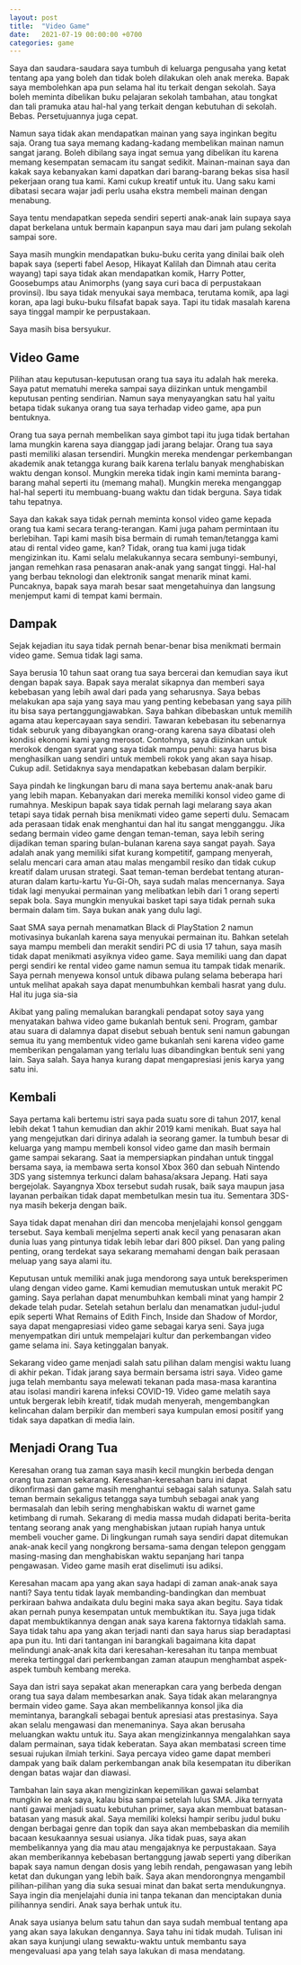 ```yaml
---
layout: post
title:  "Video Game"
date:   2021-07-19 00:00:00 +0700
categories: game
---
```


Saya dan saudara-saudara saya tumbuh di keluarga pengusaha yang ketat tentang apa yang boleh dan tidak boleh dilakukan oleh anak mereka. Bapak saya membolehkan apa pun selama hal itu terkait dengan sekolah. Saya boleh meminta dibelikan buku pelajaran sekolah tambahan, atau tongkat dan tali pramuka atau hal-hal yang terkait dengan kebutuhan di sekolah. Bebas. Persetujuannya juga cepat.

Namun saya tidak akan mendapatkan mainan yang saya inginkan begitu saja. Orang tua saya memang kadang-kadang membelikan mainan namun sangat jarang. Boleh dibilang saya ingat semua yang dibelikan itu karena memang kesempatan semacam itu sangat sedikit. Mainan-mainan saya dan kakak saya kebanyakan kami dapatkan dari barang-barang bekas sisa hasil pekerjaan orang tua kami. Kami cukup kreatif untuk itu. Uang saku kami dibatasi secara wajar jadi perlu usaha ekstra membeli mainan dengan menabung.

Saya tentu mendapatkan sepeda sendiri seperti anak-anak lain supaya saya dapat berkelana untuk bermain kapanpun saya mau dari jam pulang sekolah sampai sore.

Saya masih mungkin mendapatkan buku-buku cerita yang dinilai baik oleh bapak saya (seperti fabel Aesop, Hikayat Kalilah dan Dimnah atau cerita wayang) tapi saya tidak akan mendapatkan komik, Harry Potter, Goosebumps atau Animorphs (yang saya curi baca di perpustakaan provinsi). Ibu saya tidak menyukai saya membaca, terutama komik, apa lagi koran, apa lagi buku-buku filsafat bapak saya. Tapi itu tidak masalah karena saya tinggal mampir ke perpustakaan.

Saya masih bisa bersyukur.

## Video Game

Pilihan atau keputusan-keputusan orang tua saya itu adalah hak mereka. Saya patut mematuhi mereka sampai saya diizinkan untuk mengambil keputusan penting sendirian. Namun saya menyayangkan satu hal yaitu betapa tidak sukanya orang tua saya terhadap video game, apa pun bentuknya.

Orang tua saya pernah membelikan saya gimbot tapi itu juga tidak bertahan lama mungkin karena saya dianggap jadi jarang belajar. Orang tua saya pasti memiliki alasan tersendiri. Mungkin mereka mendengar perkembangan akademik anak tetangga kurang baik karena terlalu banyak menghabiskan waktu dengan konsol. Mungkin mereka tidak ingin kami meminta barang-barang mahal seperti itu (memang mahal). Mungkin mereka menganggap hal-hal seperti itu membuang-buang waktu dan tidak berguna. Saya tidak tahu tepatnya.

Saya dan kakak saya tidak pernah meminta konsol video game kepada orang tua kami secara terang-terangan. Kami juga paham permintaan itu berlebihan. Tapi kami masih bisa bermain di rumah teman/tetangga kami atau di rental video game, kan? Tidak, orang tua kami juga tidak mengizinkan itu. Kami selalu melakukannya secara sembunyi-sembunyi, jangan remehkan rasa penasaran anak-anak yang sangat tinggi. Hal-hal yang berbau teknologi dan elektronik sangat menarik minat kami. Puncaknya, bapak saya marah besar saat mengetahuinya dan langsung menjemput kami di tempat kami bermain.

## Dampak

Sejak kejadian itu saya tidak pernah benar-benar bisa menikmati bermain video game. Semua tidak lagi sama.

Saya berusia 10 tahun saat orang tua saya bercerai dan kemudian saya ikut dengan bapak saya. Bapak saya meralat sikapnya dan memberi saya kebebasan yang lebih awal dari pada yang seharusnya. Saya bebas melakukan apa saja yang saya mau yang penting kebebasan yang saya pilih itu bisa saya pertanggungjawabkan. Saya bahkan dibebaskan untuk memilih agama atau kepercayaan saya sendiri. Tawaran kebebasan itu sebenarnya tidak seburuk yang dibayangkan orang-orang karena saya dibatasi oleh kondisi ekonomi kami yang merosot. Contohnya, saya diizinkan untuk merokok dengan syarat yang saya tidak mampu penuhi: saya harus bisa menghasilkan uang sendiri untuk membeli rokok yang akan saya hisap. Cukup adil. Setidaknya saya mendapatkan kebebasan dalam berpikir.

Saya pindah ke lingkungan baru di mana saya bertemu anak-anak baru yang lebih mapan. Kebanyakan dari mereka memiliki konsol video game di rumahnya. Meskipun bapak saya tidak pernah lagi melarang saya akan tetapi saya tidak pernah bisa menikmati video game seperti dulu. Semacam ada perasaan tidak enak menghantui dan hal itu sangat mengganggu. Jika sedang bermain video game dengan teman-teman, saya lebih sering dijadikan teman sparing bulan-bulanan karena saya sangat payah. Saya adalah anak yang memiliki sifat kurang kompetitif, gampang menyerah, selalu mencari cara aman atau malas mengambil resiko dan tidak cukup kreatif dalam urusan strategi. Saat teman-teman berdebat tentang aturan-aturan dalam kartu-kartu Yu-Gi-Oh, saya sudah malas mencernanya. Saya tidak lagi menyukai permainan yang melibatkan lebih dari 1 orang seperti sepak bola. Saya mungkin menyukai basket tapi saya tidak pernah suka bermain dalam tim. Saya bukan anak yang dulu lagi.

Saat SMA saya pernah menamatkan Black di PlayStation 2 namun motivasinya bukanlah karena saya menyukai permainan itu. Bahkan setelah saya mampu membeli dan merakit sendiri PC di usia 17 tahun, saya masih tidak dapat menikmati asyiknya video game. Saya memiliki uang dan dapat pergi sendiri ke rental video game namun semua itu tampak tidak menarik. Saya pernah menyewa konsol untuk dibawa pulang selama beberapa hari untuk melihat apakah saya dapat menumbuhkan kembali hasrat yang dulu. Hal itu juga sia-sia

Akibat yang paling memalukan barangkali pendapat sotoy saya yang menyatakan bahwa video game bukanlah bentuk seni. Program, gambar atau suara di dalamnya dapat disebut sebuah bentuk seni namun gabungan semua itu yang membentuk video game bukanlah seni karena video game memberikan pengalaman yang terlalu luas dibandingkan bentuk seni yang lain. Saya salah. Saya hanya kurang dapat mengapresiasi jenis karya yang satu ini.

## Kembali

Saya pertama kali bertemu istri saya pada suatu sore di tahun 2017, kenal lebih dekat 1 tahun kemudian dan akhir 2019 kami menikah. Buat saya hal yang mengejutkan dari dirinya adalah ia seorang gamer. Ia tumbuh besar di keluarga yang mampu membeli konsol video game dan masih bermain game sampai sekarang. Saat ia mempersiapkan pindahan untuk tinggal bersama saya, ia membawa serta konsol Xbox 360 dan sebuah Nintendo 3DS yang sistemnya terkunci dalam bahasa/aksara Jepang. Hati saya bergejolak. Sayangnya Xbox tersebut sudah rusak, baik saya maupun jasa layanan perbaikan tidak dapat membetulkan mesin tua itu. Sementara 3DS-nya masih bekerja dengan baik.

Saya tidak dapat menahan diri dan mencoba menjelajahi konsol genggam tersebut. Saya kembali menjelma seperti anak kecil yang penasaran akan dunia luas yang pintunya tidak lebih lebar dari 800 piksel. Dan yang paling penting, orang terdekat saya sekarang memahami dengan baik perasaan meluap yang saya alami itu.

Keputusan untuk memiliki anak juga mendorong saya untuk bereksperimen ulang dengan video game. Kami kemudian memutuskan untuk merakit PC gaming. Saya perlahan dapat menumbuhkan kembali minat yang hampir 2 dekade telah pudar. Setelah setahun berlalu dan menamatkan judul-judul epik seperti What Remains of Edith Finch, Inside dan Shadow of Mordor, saya dapat mengapresiasi video game sebagai karya seni. Saya juga menyempatkan diri untuk mempelajari kultur dan perkembangan video game selama ini. Saya ketinggalan banyak.

Sekarang video game menjadi salah satu pilihan dalam mengisi waktu luang di akhir pekan. Tidak jarang saya bermain bersama istri saya. Video game juga telah membantu saya melewati tekanan pada masa-masa karantina atau isolasi mandiri karena infeksi COVID-19. Video game melatih saya untuk bergerak lebih kreatif, tidak mudah menyerah, mengembangkan kelincahan dalam berpikir dan memberi saya kumpulan emosi positif yang tidak saya dapatkan di media lain.

## Menjadi Orang Tua

Keresahan orang tua zaman saya masih kecil mungkin berbeda dengan orang tua zaman sekarang. Keresahan-keresahan baru ini dapat dikonfirmasi dan game masih menghantui sebagai salah satunya. Salah satu teman bermain sekaligus tetangga saya tumbuh sebagai anak yang bermasalah dan lebih sering menghabiskan waktu di warnet game ketimbang di rumah. Sekarang di media massa mudah didapati berita-berita tentang seorang anak yang menghabiskan jutaan rupiah hanya untuk membeli voucher game. Di lingkungan rumah saya sendiri dapat ditemukan anak-anak kecil yang nongkrong bersama-sama dengan telepon genggam masing-masing dan menghabiskan waktu sepanjang hari tanpa pengawasan. Video game masih erat diselimuti isu adiksi.

Keresahan macam apa yang akan saya hadapi di zaman anak-anak saya nanti? Saya tentu tidak layak membanding-bandingkan dan membuat perkiraan bahwa andaikata dulu begini maka saya akan begitu. Saya tidak akan pernah punya kesempatan untuk membuktikan itu. Saya juga tidak dapat membuktikannya dengan anak saya karena faktornya tidaklah sama. Saya tidak tahu apa yang akan terjadi nanti dan saya harus siap beradaptasi apa pun itu. Inti dari tantangan ini barangkali bagaimana kita dapat melindungi anak-anak kita dari keresahan-keresahan itu tanpa membuat mereka tertinggal dari perkembangan zaman ataupun menghambat aspek-aspek tumbuh kembang mereka.

Saya dan istri saya sepakat akan menerapkan cara yang berbeda dengan orang tua saya dalam membesarkan anak. Saya tidak akan melarangnya bermain video game. Saya akan membelikannya konsol jika dia memintanya, barangkali sebagai bentuk apresiasi atas prestasinya. Saya akan selalu mengawasi dan menemaninya. Saya akan berusaha meluangkan waktu untuk itu. Saya akan mengizinkannya mengalahkan saya dalam permainan, saya tidak keberatan. Saya akan membatasi screen time sesuai rujukan ilmiah terkini. Saya percaya video game dapat memberi dampak yang baik dalam perkembangan anak bila kesempatan itu diberikan dengan batas wajar dan diawasi.

Tambahan lain saya akan mengizinkan kepemilikan gawai selambat mungkin ke anak saya, kalau bisa sampai setelah lulus SMA. Jika ternyata nanti gawai menjadi suatu kebutuhan primer, saya akan membuat batasan-batasan yang masuk akal. Saya memiliki koleksi hampir seribu judul buku dengan berbagai genre dan topik dan saya akan membebaskan dia memilih bacaan kesukaannya sesuai usianya. Jika tidak puas, saya akan membelikannya yang dia mau atau mengajaknya ke perpustakaan. Saya akan memberikannya kebebasan bertanggung jawab seperti yang diberikan bapak saya namun dengan dosis yang lebih rendah, pengawasan yang lebih ketat dan dukungan yang lebih baik. Saya akan mendorongnya mengambil pilihan-pilihan yang dia suka sesuai minat dan bakat serta mendukungnya. Saya ingin dia menjelajahi dunia ini tanpa tekanan dan menciptakan dunia pilihannya sendiri. Anak saya berhak untuk itu.

Anak saya usianya belum satu tahun dan saya sudah membual tentang apa yang akan saya lakukan dengannya. Saya tahu ini tidak mudah. Tulisan ini akan saya kunjungi ulang sewaktu-waktu untuk membantu saya mengevaluasi apa yang telah saya lakukan di masa mendatang.

